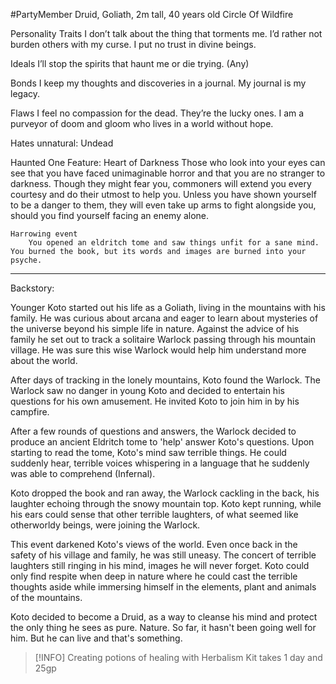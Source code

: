 #PartyMember
Druid, Goliath, 2m tall, 40 years old
Circle Of Wildfire

Personality Traits
	I don’t talk about the thing that torments me. I’d rather not burden others with my curse. I put no trust in divine beings.

Ideals
	I’ll stop the spirits that haunt me or die trying. (Any)

Bonds
	I keep my thoughts and discoveries in a journal. My journal is my legacy.

Flaws
	I feel no compassion for the dead. They’re the lucky ones. I am a purveyor of doom and gloom who lives in a world without hope.

Hates unnatural: Undead

Haunted One
Feature: Heart of Darkness
	Those who look into your eyes can see that you have faced unimaginable horror and that you are no stranger to darkness. Though they might fear you, commoners will extend you every courtesy and do their utmost to help you. Unless you have shown yourself to be a danger to them, they will even take up arms to fight alongside you, should you find yourself facing an enemy alone.
	
	Harrowing event
		You opened an eldritch tome and saw things unfit for a sane mind. You burned the book, but its words and images are burned into your psyche.


-----

Backstory:

Younger Koto started out his life as a Goliath, living in the mountains with his family. He was curious about arcana and eager to learn about mysteries of the universe beyond his simple life in nature. Against the advice of his family he set out to track a solitaire Warlock passing through his mountain village. He was sure this wise Warlock would help him understand more about the world.

After days of tracking in the lonely mountains, Koto found the Warlock. The Warlock saw no danger in young Koto and decided to entertain his questions for his own amusement. He invited Koto to join him in by his campfire.

After a few rounds of questions and answers, the Warlock decided to produce an ancient Eldritch tome to 'help' answer Koto's questions. Upon starting to read the tome, Koto's mind saw terrible things. He could suddenly hear, terrible voices whispering in a language that he suddenly was able to comprehend (Infernal). 

Koto dropped the book and ran away, the Warlock cackling in the back, his laughter echoing through the snowy mountain top. Koto kept running, while his ears could sense that other terrible laughters, of what seemed like otherworldy beings, were joining the Warlock.

This event darkened Koto's views of the world. Even once back in the safety of his village and family, he was still uneasy. The concert of terrible laughters still ringing in his mind, images he will never forget. Koto could only find respite when deep in nature where he could cast the terrible thoughts aside while immersing himself in the elements, plant and animals of the mountains.

Koto decided to become a Druid, as a way to cleanse his mind and protect the only thing he sees as pure. Nature. So far, it hasn't been going well for him. But he can live and that's something.

>[!INFO]
Creating potions of healing with Herbalism Kit takes 1 day and 25gp


